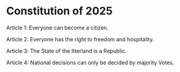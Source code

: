 # Constitution of 2025

Article 1: Everyone can become a citizen.

Article 2: Everyone has the right to freedom and hospitality.

Article 3: The State of the Itterland is a Republic.

Article 4: National decisions can only be decided by majority Votes.
